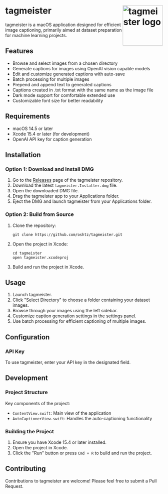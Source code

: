 # tagmeister <img src="https://github.com/oshtz/tagmeister-osx/blob/main/tagmeister/Assets.xcassets/AppIcon.appiconset/AppIcon256%201.png?raw=true" alt="tagmeister logo" width="128" align="right"/>

tagmeister is a macOS application designed for efficient image captioning, primarily aimed at dataset preparation for machine learning projects.

## Features

- Browse and select images from a chosen directory
- Generate captions for images using OpenAI vision capable models
- Edit and customize generated captions with auto-save
- Batch processing for multiple images
- Prepend and append text to generated captions
- Captions created in .txt format with the same name as the image file
- Dark mode support for comfortable extended use
- Customizable font size for better readability

## Requirements

- macOS 14.5 or later
- Xcode 15.4 or later (for development)
- OpenAI API key for caption generation

## Installation

### Option 1: Download and Install DMG

1. Go to the [Releases](https://github.com/oshtz/tagmeister/releases) page of the tagmeister repository.
2. Download the latest `tagmeister.Installer.dmg` file.
3. Open the downloaded DMG file.
4. Drag the tagmeister app to your Applications folder.
5. Eject the DMG and launch tagmeister from your Applications folder.

### Option 2: Build from Source

1. Clone the repository:
   ```
   git clone https://github.com/oshtz/tagmeister.git
   ```
2. Open the project in Xcode:
   ```
   cd tagmeister
   open tagmeister.xcodeproj
   ```
3. Build and run the project in Xcode.

## Usage

1. Launch tagmeister.
2. Click "Select Directory" to choose a folder containing your dataset images.
3. Browse through your images using the left sidebar.
4. Customize caption generation settings in the settings panel.
5. Use batch processing for efficient captioning of multiple images.

## Configuration

### API Key

To use tagmeister, enter your API key in the designated field.

## Development

### Project Structure

Key components of the project:

- `ContentView.swift`: Main view of the application
- `AutoCaptionerView.swift`: Handles the auto-captioning functionality

### Building the Project

1. Ensure you have Xcode 15.4 or later installed.
2. Open the project in Xcode.
3. Click the "Run" button or press `Cmd + R` to build and run the project.

## Contributing

Contributions to tagmeister are welcome! Please feel free to submit a Pull Request.
